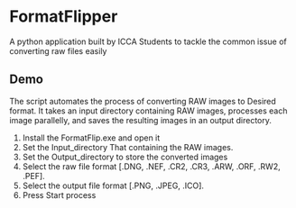 
# FormatFlipper

A python application built by ICCA Students to tackle the common issue of converting raw files easily



## Demo

The script automates the process of converting RAW images to Desired format. It takes an input directory containing RAW images, processes each image parallelly, and saves the resulting images in an output directory.

1.	Install the FormatFlip.exe and open it
2.	Set the Input_directory That containing the RAW images.
3.	Set the Output_directory to store the converted images
4.	Select the raw file format [.DNG, .NEF, .CR2, .CR3, .ARW, .ORF, .RW2, .PEF].
5.	Select the output file format [.PNG, .JPEG, .ICO]. 
6.	Press Start process

